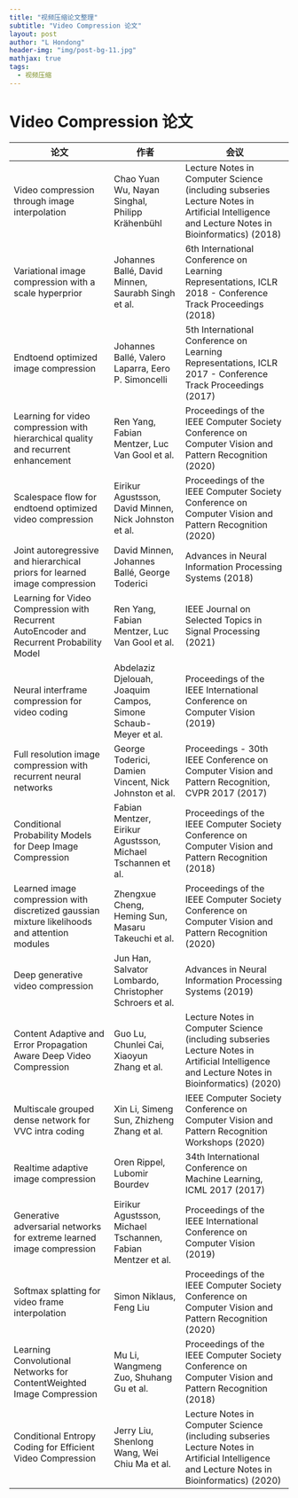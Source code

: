 ```yaml
---
title: "视频压缩论文整理"
subtitle: "Video Compression 论文"
layout: post
author: "L Hondong"
header-img: "img/post-bg-11.jpg"
mathjax: true
tags:
  - 视频压缩
---
```


# Video Compression 论文

|论文|作者|会议|
|----|----|----|
|Video compression through image interpolation|Chao Yuan Wu, Nayan Singhal, Philipp Krähenbühl|Lecture Notes in Computer Science (including subseries Lecture Notes in Artificial Intelligence and Lecture Notes in Bioinformatics) (2018)|
|Variational image compression with a scale hyperprior|Johannes Ballé, David Minnen, Saurabh Singh et al.|6th International Conference on Learning Representations, ICLR 2018 - Conference Track Proceedings (2018)|
|Endtoend optimized image compression|Johannes Ballé, Valero Laparra, Eero P. Simoncelli|5th International Conference on Learning Representations, ICLR 2017 - Conference Track Proceedings (2017)|
|Learning for video compression with hierarchical quality and recurrent enhancement|Ren Yang, Fabian Mentzer, Luc Van Gool et al.|Proceedings of the IEEE Computer Society Conference on Computer Vision and Pattern Recognition (2020)|
|Scalespace flow for endtoend optimized video compression|Eirikur Agustsson, David Minnen, Nick Johnston et al.|Proceedings of the IEEE Computer Society Conference on Computer Vision and Pattern Recognition (2020)|
|Joint autoregressive and hierarchical priors for learned image compression|David Minnen, Johannes Ballé, George Toderici|Advances in Neural Information Processing Systems (2018)|
|Learning for Video Compression with Recurrent AutoEncoder and Recurrent Probability Model|Ren Yang, Fabian Mentzer, Luc Van Gool et al.|IEEE Journal on Selected Topics in Signal Processing (2021)|
|Neural interframe compression for video coding|Abdelaziz Djelouah, Joaquim Campos, Simone Schaub-Meyer et al.|Proceedings of the IEEE International Conference on Computer Vision (2019)|
|Full resolution image compression with recurrent neural networks|George Toderici, Damien Vincent, Nick Johnston et al.|Proceedings - 30th IEEE Conference on Computer Vision and Pattern Recognition, CVPR 2017 (2017)|
|Conditional Probability Models for Deep Image Compression|Fabian Mentzer, Eirikur Agustsson, Michael Tschannen et al.|Proceedings of the IEEE Computer Society Conference on Computer Vision and Pattern Recognition (2018)|
|Learned image compression with discretized gaussian mixture likelihoods and attention modules|Zhengxue Cheng, Heming Sun, Masaru Takeuchi et al.|Proceedings of the IEEE Computer Society Conference on Computer Vision and Pattern Recognition (2020)|
|Deep generative video compression|Jun Han, Salvator Lombardo, Christopher Schroers et al.|Advances in Neural Information Processing Systems (2019)|
|Content Adaptive and Error Propagation Aware Deep Video Compression|Guo Lu, Chunlei Cai, Xiaoyun Zhang et al.|Lecture Notes in Computer Science (including subseries Lecture Notes in Artificial Intelligence and Lecture Notes in Bioinformatics) (2020)|
|Multiscale grouped dense network for VVC intra coding|Xin Li, Simeng Sun, Zhizheng Zhang et al.|IEEE Computer Society Conference on Computer Vision and Pattern Recognition Workshops (2020)||
|Realtime adaptive image compression|Oren Rippel, Lubomir Bourdev|34th International Conference on Machine Learning, ICML 2017 (2017)|
|Generative adversarial networks for extreme learned image compression|Eirikur Agustsson, Michael Tschannen, Fabian Mentzer et al.|Proceedings of the IEEE International Conference on Computer Vision (2019)|
|Softmax splatting for video frame interpolation|Simon Niklaus, Feng Liu|Proceedings of the IEEE Computer Society Conference on Computer Vision and Pattern Recognition (2020)|
|Learning Convolutional Networks for ContentWeighted Image Compression|Mu Li, Wangmeng Zuo, Shuhang Gu et al.|Proceedings of the IEEE Computer Society Conference on Computer Vision and Pattern Recognition (2018)|
|Conditional Entropy Coding for Efficient Video Compression|Jerry Liu, Shenlong Wang, Wei Chiu Ma et al.|Lecture Notes in Computer Science (including subseries Lecture Notes in Artificial Intelligence and Lecture Notes in Bioinformatics) (2020)|
